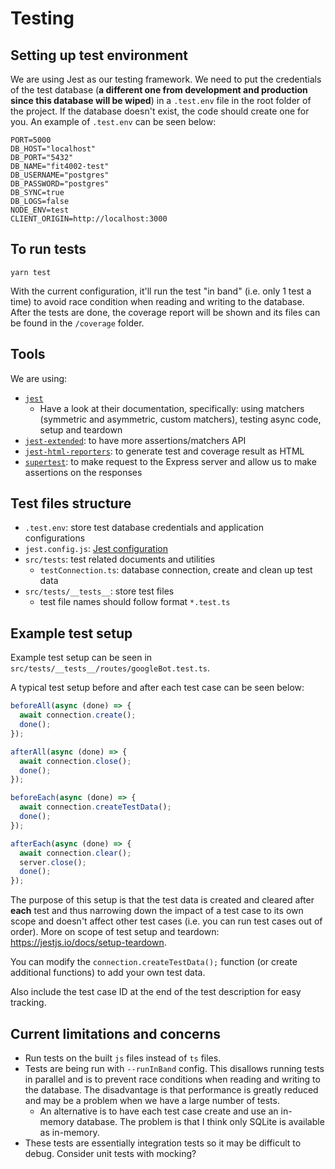 # Testing

## Setting up test environment

We are using Jest as our testing framework. We need to put the credentials of the test database (**a different one from development and production since this database will be wiped**) in a `.test.env` file in the root folder of the project. If the database doesn't exist, the code should create one for you. An example of `.test.env` can be seen below:

```env
PORT=5000
DB_HOST="localhost"
DB_PORT="5432"
DB_NAME="fit4002-test"
DB_USERNAME="postgres"
DB_PASSWORD="postgres"
DB_SYNC=true
DB_LOGS=false
NODE_ENV=test
CLIENT_ORIGIN=http://localhost:3000
```

## To run tests

`yarn test`

With the current configuration, it'll run the test "in band" (i.e. only 1 test a time) to avoid race condition when reading and writing to the database. After the tests are done, the coverage report will be shown and its files can be found in the `/coverage` folder.

## Tools

We are using:

- [`jest`](https://jestjs.io/docs/getting-started)
  - Have a look at their documentation, specifically: using matchers (symmetric and asymmetric, custom matchers), testing async code, setup and teardown
- [`jest-extended`](https://github.com/jest-community/jest-extended): to have more assertions/matchers API
- [`jest-html-reporters`](https://www.npmjs.com/package/jest-html-reporters): to generate test and coverage result as HTML
- [`supertest`](https://www.npmjs.com/package/supertest): to make request to the Express server and allow us to make assertions on the responses

## Test files structure

- `.test.env`: store test database credentials and application configurations
- `jest.config.js`: [Jest configuration](https://jestjs.io/docs/configuration)
- `src/tests`: test related documents and utilities
  - `testConnection.ts`: database connection, create and clean up test data
- `src/tests/__tests__`: store test files
  - test file names should follow format `*.test.ts`

## Example test setup

Example test setup can be seen in `src/tests/__tests__/routes/googleBot.test.ts`.

A typical test setup before and after each test case can be seen below:

```typescript
beforeAll(async (done) => {
  await connection.create();
  done();
});

afterAll(async (done) => {
  await connection.close();
  done();
});

beforeEach(async (done) => {
  await connection.createTestData();
  done();
});

afterEach(async (done) => {
  await connection.clear();
  server.close();
  done();
});
```

The purpose of this setup is that the test data is created and cleared after **each** test and thus narrowing down the impact of a test case to its own scope and doesn't affect other test cases (i.e. you can run test cases out of order). More on scope of test setup and teardown: https://jestjs.io/docs/setup-teardown.

You can modify the `connection.createTestData();` function (or create additional functions) to add your own test data.

Also include the test case ID at the end of the test description for easy tracking.

## Current limitations and concerns

- Run tests on the built `js` files instead of `ts` files.
- Tests are being run with `--runInBand` config. This disallows running tests in parallel and is to prevent race conditions when reading and writing to the database. The disadvantage is that performance is greatly reduced and may be a problem when we have a large number of tests.
  - An alternative is to have each test case create and use an in-memory database. The problem is that I think only SQLite is available as in-memory.
- These tests are essentially integration tests so it may be difficult to debug. Consider unit tests with mocking?

